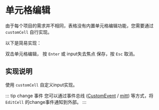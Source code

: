 # 单元格编辑
由于每个项目的需求并不相同，表格没有内置单元格编辑功能，您需要通过`customCell` 自行实现。

以下是简易实现：

双击单元格编辑， 按 `Enter` 或 input失去焦点 保存，按 `Esc` 取消。

<demo vue="demos/CellEdit/index.vue"  github="https://github.com/ja-plus/stk-table-vue/tree/master/docs-demo/demos/CellEdit/index.vue"></demo>

## 实现说明
使用 `customCell` 自定义input实现。

::: tip change 事件
您可以通过事件总线 ([CustomEvent](https://developer.mozilla.org/zh-CN/docs/Web/API/CustomEvent/CustomEvent) / [mitt](https://www.npmjs.com/package/mitt)) 等方式，将 `EditCell` 的change事件通知到外部。
:::
